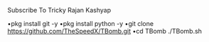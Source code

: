 Subscribe To Tricky Rajan Kashyap

•pkg install git -y 
•pkg install python -y 
•git clone https://github.com/TheSpeedX/TBomb.git
•cd TBomb
./TBomb.sh

<!---
Rajan70399/Rajan70399 is a ✨ special ✨ repository because its `README.md` (this file) appears on your GitHub profile.
You can click the Preview link to take a look at your changes.
--->
